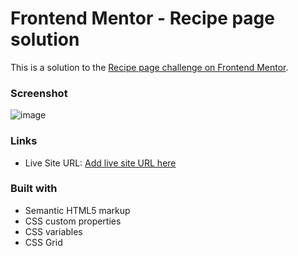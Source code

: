 # Frontend Mentor - Recipe page solution

This is a solution to the [Recipe page challenge on Frontend Mentor](https://www.frontendmentor.io/challenges/recipe-page-KiTsR8QQKm). 

### Screenshot

![image](https://github.com/alexsafnmoura/Recipe-Page/assets/140222913/aef54e4d-5c48-4934-b611-3f94fc90d0e1)

### Links

- Live Site URL: [Add live site URL here](https://recipe-page-lime-tau.vercel.app/)

### Built with

- Semantic HTML5 markup
- CSS custom properties
- CSS variables
- CSS Grid
